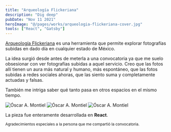 ```yaml
---
title: "Arqueología Flickeriana"
description: "Dig deep"
pubDate: "Nov 11 2021"
heroImage: "@/pages/works/arqueologia-flickeriana-cover.jpg"
tools: ["React", "Gatsby"]
---
```


<a target="_blank" href="https://arqueologia-flickeriana.vercel.app/">Arqueología Flickeriana</a> es una herramienta que permite explorar fotografías subidas en dado día en cualquier estado de México.

La idea surgió desde antes de meterla a una convocatoria ya que me suelo obsesionar con ver fotografías subidas a aquel servicio. Creo que las fotos allí tienen un aura más natural y humano, más espontáneo, que las fotos subidas a redes sociales ahoras, que las siento suma y completamente actuadas y falsas.

También me intriga saber qué tanto pasa en otros espacios en el mismo tiempo.

<img class="blog-image" src="/óscar a montiel-flickr-1.png" alt="Óscar A. Montiel">
<img class="blog-image" src="/óscar a montiel-flickr-2.png" alt="Óscar A. Montiel">
<img class="blog-image" src="/óscar a montiel-flickr-3.png" alt="Óscar A. Montiel">

La pieza fue enteramente desarrollada en **React**.

<small>Agradecimientos especiales a la persona que me compartió la convocatoria.</small>
